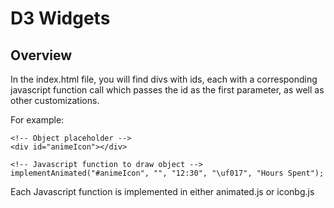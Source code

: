 # D3 Widgets

## Overview

In the index.html file, you will find divs with ids, each
with a 
corresponding javascript function call which passes the 
id as the first parameter, as well as other customizations.

For example:

    <!-- Object placeholder -->
    <div id="animeIcon"></div>

    <!-- Javascript function to draw object -->
    implementAnimated("#animeIcon", "", "12:30", "\uf017", "Hours Spent");

Each Javascript function is implemented in either 
animated.js or iconbg.js

